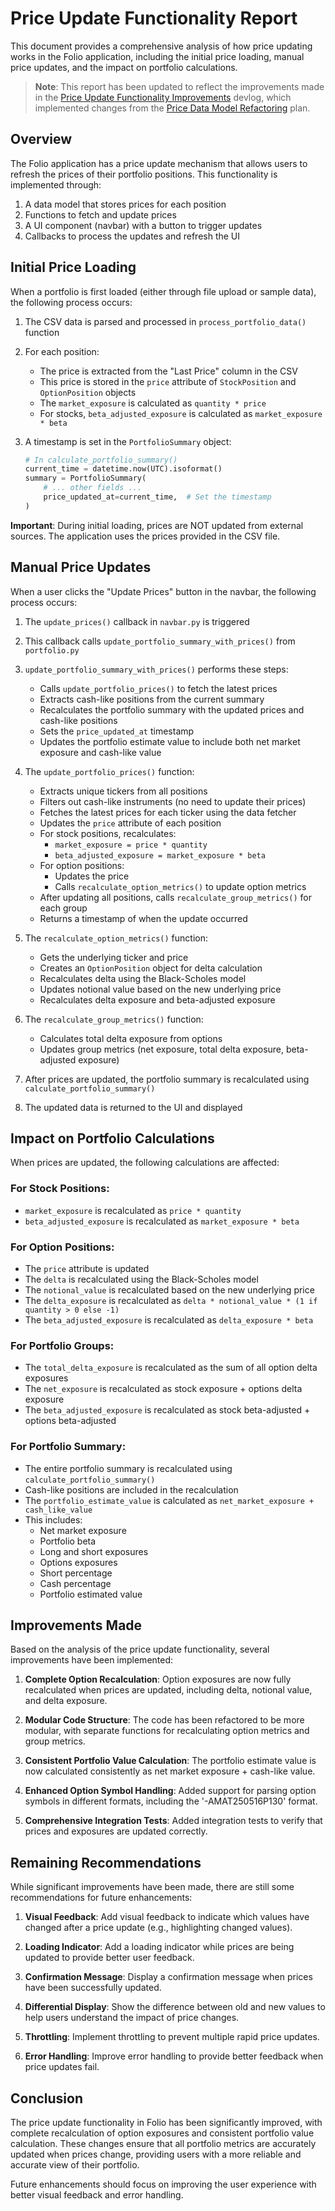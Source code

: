 # Price Update Functionality Report

This document provides a comprehensive analysis of how price updating works in the Folio application, including the initial price loading, manual price updates, and the impact on portfolio calculations.

> **Note**: This report has been updated to reflect the improvements made in the [Price Update Functionality Improvements](devlog/20250409_165254.md) devlog, which implemented changes from the [Price Data Model Refactoring](devplan/2025-04-06-price-data-model-refactoring.md) plan.

## Overview

The Folio application has a price update mechanism that allows users to refresh the prices of their portfolio positions. This functionality is implemented through:

1. A data model that stores prices for each position
2. Functions to fetch and update prices
3. A UI component (navbar) with a button to trigger updates
4. Callbacks to process the updates and refresh the UI

## Initial Price Loading

When a portfolio is first loaded (either through file upload or sample data), the following process occurs:

1. The CSV data is parsed and processed in `process_portfolio_data()` function
2. For each position:
   - The price is extracted from the "Last Price" column in the CSV
   - This price is stored in the `price` attribute of `StockPosition` and `OptionPosition` objects
   - The `market_exposure` is calculated as `quantity * price`
   - For stocks, `beta_adjusted_exposure` is calculated as `market_exposure * beta`

3. A timestamp is set in the `PortfolioSummary` object:
   ```python
   # In calculate_portfolio_summary()
   current_time = datetime.now(UTC).isoformat()
   summary = PortfolioSummary(
       # ... other fields ...
       price_updated_at=current_time,  # Set the timestamp
   )
   ```

**Important**: During initial loading, prices are NOT updated from external sources. The application uses the prices provided in the CSV file.

## Manual Price Updates

When a user clicks the "Update Prices" button in the navbar, the following process occurs:

1. The `update_prices()` callback in `navbar.py` is triggered
2. This callback calls `update_portfolio_summary_with_prices()` from `portfolio.py`
3. `update_portfolio_summary_with_prices()` performs these steps:
   - Calls `update_portfolio_prices()` to fetch the latest prices
   - Extracts cash-like positions from the current summary
   - Recalculates the portfolio summary with the updated prices and cash-like positions
   - Sets the `price_updated_at` timestamp
   - Updates the portfolio estimate value to include both net market exposure and cash-like value

4. The `update_portfolio_prices()` function:
   - Extracts unique tickers from all positions
   - Filters out cash-like instruments (no need to update their prices)
   - Fetches the latest prices for each ticker using the data fetcher
   - Updates the `price` attribute of each position
   - For stock positions, recalculates:
     - `market_exposure = price * quantity`
     - `beta_adjusted_exposure = market_exposure * beta`
   - For option positions:
     - Updates the price
     - Calls `recalculate_option_metrics()` to update option metrics
   - After updating all positions, calls `recalculate_group_metrics()` for each group
   - Returns a timestamp of when the update occurred

5. The `recalculate_option_metrics()` function:
   - Gets the underlying ticker and price
   - Creates an `OptionPosition` object for delta calculation
   - Recalculates delta using the Black-Scholes model
   - Updates notional value based on the new underlying price
   - Recalculates delta exposure and beta-adjusted exposure

6. The `recalculate_group_metrics()` function:
   - Calculates total delta exposure from options
   - Updates group metrics (net exposure, total delta exposure, beta-adjusted exposure)

7. After prices are updated, the portfolio summary is recalculated using `calculate_portfolio_summary()`
8. The updated data is returned to the UI and displayed

## Impact on Portfolio Calculations

When prices are updated, the following calculations are affected:

### For Stock Positions:
- `market_exposure` is recalculated as `price * quantity`
- `beta_adjusted_exposure` is recalculated as `market_exposure * beta`

### For Option Positions:
- The `price` attribute is updated
- The `delta` is recalculated using the Black-Scholes model
- The `notional_value` is recalculated based on the new underlying price
- The `delta_exposure` is recalculated as `delta * notional_value * (1 if quantity > 0 else -1)`
- The `beta_adjusted_exposure` is recalculated as `delta_exposure * beta`

### For Portfolio Groups:
- The `total_delta_exposure` is recalculated as the sum of all option delta exposures
- The `net_exposure` is recalculated as stock exposure + options delta exposure
- The `beta_adjusted_exposure` is recalculated as stock beta-adjusted + options beta-adjusted

### For Portfolio Summary:
- The entire portfolio summary is recalculated using `calculate_portfolio_summary()`
- Cash-like positions are included in the recalculation
- The `portfolio_estimate_value` is calculated as `net_market_exposure + cash_like_value`
- This includes:
  - Net market exposure
  - Portfolio beta
  - Long and short exposures
  - Options exposures
  - Short percentage
  - Cash percentage
  - Portfolio estimated value

## Improvements Made

Based on the analysis of the price update functionality, several improvements have been implemented:

1. **Complete Option Recalculation**: Option exposures are now fully recalculated when prices are updated, including delta, notional value, and delta exposure.

2. **Modular Code Structure**: The code has been refactored to be more modular, with separate functions for recalculating option metrics and group metrics.

3. **Consistent Portfolio Value Calculation**: The portfolio estimate value is now calculated consistently as net market exposure + cash-like value.

4. **Enhanced Option Symbol Handling**: Added support for parsing option symbols in different formats, including the '-AMAT250516P130' format.

5. **Comprehensive Integration Tests**: Added integration tests to verify that prices and exposures are updated correctly.

## Remaining Recommendations

While significant improvements have been made, there are still some recommendations for future enhancements:

1. **Visual Feedback**: Add visual feedback to indicate which values have changed after a price update (e.g., highlighting changed values).

2. **Loading Indicator**: Add a loading indicator while prices are being updated to provide better user feedback.

3. **Confirmation Message**: Display a confirmation message when prices have been successfully updated.

4. **Differential Display**: Show the difference between old and new values to help users understand the impact of price changes.

5. **Throttling**: Implement throttling to prevent multiple rapid price updates.

6. **Error Handling**: Improve error handling to provide better feedback when price updates fail.

## Conclusion

The price update functionality in Folio has been significantly improved, with complete recalculation of option exposures and consistent portfolio value calculation. These changes ensure that all portfolio metrics are accurately updated when prices change, providing users with a more reliable and accurate view of their portfolio.

Future enhancements should focus on improving the user experience with better visual feedback and error handling.
